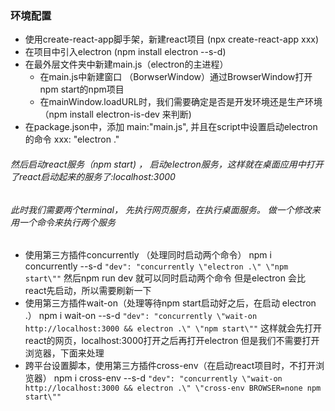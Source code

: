 ### 环境配置
* 使用create-react-app脚手架，新建react项目 (npx create-react-app xxx)
* 在项目中引入electron (npm install electron --s-d)
* 在最外层文件夹中新建main.js（electron的主进程）
    - 在main.js中新建窗口 （BorwserWindow）通过BrowserWindow打开npm start的npm项目
    - 在mainWindow.loadURL时，我们需要确定是否是开发环境还是生产环境 （npm install electron-is-dev 来判断)
* 在package.json中，添加 main:"main.js", 并且在script中设置启动electron的命令 xxx: "electron ."
###### 然后启动react服务（npm start) ， 启动electron服务，这样就在桌面应用中打开了react启动起来的服务了:localhost:3000

###### 此时我们需要两个terminal， 先执行网页服务，在执行桌面服务。 做一个修改来用一个命令来执行两个服务

* 使用第三方插件concurrently （处理同时启动两个命令）
npm i concurrently --s-d
`"dev": "concurrently \"electron .\" \"npm start\""`
然后npm run dev 就可以同时启动两个命令
但是electron 会比 react先启动，所以需要刷新一下
* 使用第三方插件wait-on（处理等待npm start启动好之后，在启动 electron .）
npm i wait-on --s-d
`"dev": "concurrently \"wait-on http://localhost:3000 && electron .\" \"npm start\""`
这样就会先打开react的网页，localhost:3000打开之后再打开electron
但是我们不需要打开浏览器，下面来处理
* 跨平台设置脚本，使用第三方插件cross-env（在启动react项目时，不打开浏览器）
npm i cross-env --s-d
 `"dev": "concurrently \"wait-on http://localhost:3000 && electron .\" \"cross-env BROWSER=none npm start\""`